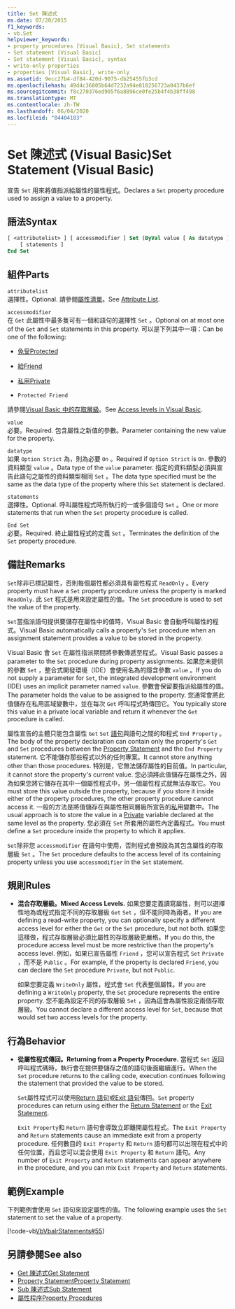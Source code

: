 ```yaml
---
title: Set 陳述式
ms.date: 07/20/2015
f1_keywords:
- vb.Set
helpviewer_keywords:
- property procedures [Visual Basic], Set statements
- Set statement [Visual Basic]
- Set statement [Visual Basic], syntax
- write-only properties
- properties [Visual Basic], write-only
ms.assetid: 9ecc27b4-df84-420d-9075-db25455fb3cd
ms.openlocfilehash: 49d4c36805b64d7232a94e818256723a0437b6ef
ms.sourcegitcommit: f8c270376ed905f6a8896ce0fe25b4f4b38ff498
ms.translationtype: MT
ms.contentlocale: zh-TW
ms.lasthandoff: 06/04/2020
ms.locfileid: "84404183"
---
```

# <a name="set-statement-visual-basic"></a><span data-ttu-id="8431f-102">Set 陳述式 (Visual Basic)</span><span class="sxs-lookup"><span data-stu-id="8431f-102">Set Statement (Visual Basic)</span></span>
<span data-ttu-id="8431f-103">宣告 `Set` 用來將值指派給屬性的屬性程式。</span><span class="sxs-lookup"><span data-stu-id="8431f-103">Declares a `Set` property procedure used to assign a value to a property.</span></span>  
  
## <a name="syntax"></a><span data-ttu-id="8431f-104">語法</span><span class="sxs-lookup"><span data-stu-id="8431f-104">Syntax</span></span>  
  
```vb  
[ <attributelist> ] [ accessmodifier ] Set (ByVal value [ As datatype ])  
    [ statements ]  
End Set  
```  
  
## <a name="parts"></a><span data-ttu-id="8431f-105">組件</span><span class="sxs-lookup"><span data-stu-id="8431f-105">Parts</span></span>  
 `attributelist`  
 <span data-ttu-id="8431f-106">選擇性。</span><span class="sxs-lookup"><span data-stu-id="8431f-106">Optional.</span></span> <span data-ttu-id="8431f-107">請參閱[屬性清單](attribute-list.md)。</span><span class="sxs-lookup"><span data-stu-id="8431f-107">See [Attribute List](attribute-list.md).</span></span>  
  
 `accessmodifier`  
 <span data-ttu-id="8431f-108">在 `Get` 此屬性中最多隻可有一個和語句的選擇性 `Set` 。</span><span class="sxs-lookup"><span data-stu-id="8431f-108">Optional on at most one of the `Get` and `Set` statements in this property.</span></span> <span data-ttu-id="8431f-109">可以是下列其中一項：</span><span class="sxs-lookup"><span data-stu-id="8431f-109">Can be one of the following:</span></span>  
  
- [<span data-ttu-id="8431f-110">免受</span><span class="sxs-lookup"><span data-stu-id="8431f-110">Protected</span></span>](../modifiers/protected.md)  
  
- [<span data-ttu-id="8431f-111">給</span><span class="sxs-lookup"><span data-stu-id="8431f-111">Friend</span></span>](../modifiers/friend.md)  
  
- [<span data-ttu-id="8431f-112">私用</span><span class="sxs-lookup"><span data-stu-id="8431f-112">Private</span></span>](../modifiers/private.md)  
  
- `Protected Friend`  
  
 <span data-ttu-id="8431f-113">請參閱[Visual Basic 中的存取層級](../../programming-guide/language-features/declared-elements/access-levels.md)。</span><span class="sxs-lookup"><span data-stu-id="8431f-113">See [Access levels in Visual Basic](../../programming-guide/language-features/declared-elements/access-levels.md).</span></span>  
  
 `value`  
 <span data-ttu-id="8431f-114">必要。</span><span class="sxs-lookup"><span data-stu-id="8431f-114">Required.</span></span> <span data-ttu-id="8431f-115">包含屬性之新值的參數。</span><span class="sxs-lookup"><span data-stu-id="8431f-115">Parameter containing the new value for the property.</span></span>  
  
 `datatype`  
 <span data-ttu-id="8431f-116">如果 `Option Strict` 為，則為必要 `On` 。</span><span class="sxs-lookup"><span data-stu-id="8431f-116">Required if `Option Strict` is `On`.</span></span> <span data-ttu-id="8431f-117">參數的資料類型 `value` 。</span><span class="sxs-lookup"><span data-stu-id="8431f-117">Data type of the `value` parameter.</span></span> <span data-ttu-id="8431f-118">指定的資料類型必須與宣告此語句之屬性的資料類型相同 `Set` 。</span><span class="sxs-lookup"><span data-stu-id="8431f-118">The data type specified must be the same as the data type of the property where this `Set` statement is declared.</span></span>  
  
 `statements`  
 <span data-ttu-id="8431f-119">選擇性。</span><span class="sxs-lookup"><span data-stu-id="8431f-119">Optional.</span></span> <span data-ttu-id="8431f-120">呼叫屬性程式時所執行的一或多個語句 `Set` 。</span><span class="sxs-lookup"><span data-stu-id="8431f-120">One or more statements that run when the `Set` property procedure is called.</span></span>  
  
 `End Set`  
 <span data-ttu-id="8431f-121">必要。</span><span class="sxs-lookup"><span data-stu-id="8431f-121">Required.</span></span> <span data-ttu-id="8431f-122">終止屬性程式的定義 `Set` 。</span><span class="sxs-lookup"><span data-stu-id="8431f-122">Terminates the definition of the `Set` property procedure.</span></span>  
  
## <a name="remarks"></a><span data-ttu-id="8431f-123">備註</span><span class="sxs-lookup"><span data-stu-id="8431f-123">Remarks</span></span>  
 <span data-ttu-id="8431f-124">`Set`除非已標記屬性，否則每個屬性都必須具有屬性程式 `ReadOnly` 。</span><span class="sxs-lookup"><span data-stu-id="8431f-124">Every property must have a `Set` property procedure unless the property is marked `ReadOnly`.</span></span> <span data-ttu-id="8431f-125">此 `Set` 程式是用來設定屬性的值。</span><span class="sxs-lookup"><span data-stu-id="8431f-125">The `Set` procedure is used to set the value of the property.</span></span>  
  
 <span data-ttu-id="8431f-126">`Set`當指派語句提供要儲存在屬性中的值時，Visual Basic 會自動呼叫屬性的程式。</span><span class="sxs-lookup"><span data-stu-id="8431f-126">Visual Basic automatically calls a property's `Set` procedure when an assignment statement provides a value to be stored in the property.</span></span>  
  
 <span data-ttu-id="8431f-127">Visual Basic 會 `Set` 在屬性指派期間將參數傳遞至程式。</span><span class="sxs-lookup"><span data-stu-id="8431f-127">Visual Basic passes a parameter to the `Set` procedure during property assignments.</span></span> <span data-ttu-id="8431f-128">如果您未提供的參數 `Set` ，整合式開發環境（IDE）會使用名為的隱含參數 `value` 。</span><span class="sxs-lookup"><span data-stu-id="8431f-128">If you do not supply a parameter for `Set`, the integrated development environment (IDE) uses an implicit parameter named `value`.</span></span> <span data-ttu-id="8431f-129">參數會保留要指派給屬性的值。</span><span class="sxs-lookup"><span data-stu-id="8431f-129">The parameter holds the value to be assigned to the property.</span></span> <span data-ttu-id="8431f-130">您通常會將此值儲存在私用區域變數中，並在每次 `Get` 呼叫程式時傳回它。</span><span class="sxs-lookup"><span data-stu-id="8431f-130">You typically store this value in a private local variable and return it whenever the `Get` procedure is called.</span></span>  
  
 <span data-ttu-id="8431f-131">屬性宣告的主體只能包含屬性 `Get` `Set` [語句](property-statement.md)與語句之間的和程式 `End Property` 。</span><span class="sxs-lookup"><span data-stu-id="8431f-131">The body of the property declaration can contain only the property's `Get` and `Set` procedures between the [Property Statement](property-statement.md) and the `End Property` statement.</span></span> <span data-ttu-id="8431f-132">它不能儲存那些程式以外的任何專案。</span><span class="sxs-lookup"><span data-stu-id="8431f-132">It cannot store anything other than those procedures.</span></span> <span data-ttu-id="8431f-133">特別是，它無法儲存屬性的目前值。</span><span class="sxs-lookup"><span data-stu-id="8431f-133">In particular, it cannot store the property's current value.</span></span> <span data-ttu-id="8431f-134">您必須將此值儲存在屬性之外，因為如果您將它儲存在其中一個屬性程式中，另一個屬性程式就無法存取它。</span><span class="sxs-lookup"><span data-stu-id="8431f-134">You must store this value outside the property, because if you store it inside either of the property procedures, the other property procedure cannot access it.</span></span> <span data-ttu-id="8431f-135">一般的方法是將值儲存在與屬性相同層級所宣告的[私](../modifiers/private.md)用變數中。</span><span class="sxs-lookup"><span data-stu-id="8431f-135">The usual approach is to store the value in a [Private](../modifiers/private.md) variable declared at the same level as the property.</span></span> <span data-ttu-id="8431f-136">您必須在 `Set` 所套用的屬性內定義程式。</span><span class="sxs-lookup"><span data-stu-id="8431f-136">You must define a `Set` procedure inside the property to which it applies.</span></span>  
  
 <span data-ttu-id="8431f-137">`Set`除非您 `accessmodifier` 在語句中使用，否則程式會預設為其包含屬性的存取層級 `Set` 。</span><span class="sxs-lookup"><span data-stu-id="8431f-137">The `Set` procedure defaults to the access level of its containing property unless you use `accessmodifier` in the `Set` statement.</span></span>  
  
## <a name="rules"></a><span data-ttu-id="8431f-138">規則</span><span class="sxs-lookup"><span data-stu-id="8431f-138">Rules</span></span>  
  
- <span data-ttu-id="8431f-139">**混合存取層級。**</span><span class="sxs-lookup"><span data-stu-id="8431f-139">**Mixed Access Levels.**</span></span> <span data-ttu-id="8431f-140">如果您要定義讀寫屬性，則可以選擇性地為或程式指定不同的存取層級 `Get` `Set` ，但不能同時為兩者。</span><span class="sxs-lookup"><span data-stu-id="8431f-140">If you are defining a read-write property, you can optionally specify a different access level for either the `Get` or the `Set` procedure, but not both.</span></span> <span data-ttu-id="8431f-141">如果您這樣做，程式存取層級必須比屬性的存取層級更嚴格。</span><span class="sxs-lookup"><span data-stu-id="8431f-141">If you do this, the procedure access level must be more restrictive than the property's access level.</span></span> <span data-ttu-id="8431f-142">例如，如果已宣告屬性 `Friend` ，您可以宣告程式 `Set` `Private` ，而不是 `Public` 。</span><span class="sxs-lookup"><span data-stu-id="8431f-142">For example, if the property is declared `Friend`, you can declare the `Set` procedure `Private`, but not `Public`.</span></span>  
  
     <span data-ttu-id="8431f-143">如果您要定義 `WriteOnly` 屬性，程式會 `Set` 代表整個屬性。</span><span class="sxs-lookup"><span data-stu-id="8431f-143">If you are defining a `WriteOnly` property, the `Set` procedure represents the entire property.</span></span> <span data-ttu-id="8431f-144">您不能為設定不同的存取層級 `Set` ，因為這會為屬性設定兩個存取層級。</span><span class="sxs-lookup"><span data-stu-id="8431f-144">You cannot declare a different access level for `Set`, because that would set two access levels for the property.</span></span>  
  
## <a name="behavior"></a><span data-ttu-id="8431f-145">行為</span><span class="sxs-lookup"><span data-stu-id="8431f-145">Behavior</span></span>  
  
- <span data-ttu-id="8431f-146">**從屬性程式傳回。**</span><span class="sxs-lookup"><span data-stu-id="8431f-146">**Returning from a Property Procedure.**</span></span> <span data-ttu-id="8431f-147">當程式 `Set` 返回呼叫程式碼時，執行會在提供要儲存之值的語句後面繼續進行。</span><span class="sxs-lookup"><span data-stu-id="8431f-147">When the `Set` procedure returns to the calling code, execution continues following the statement that provided the value to be stored.</span></span>  
  
     <span data-ttu-id="8431f-148">`Set`屬性程式可以使用[Return 語句](return-statement.md)或[Exit 語句](exit-statement.md)傳回。</span><span class="sxs-lookup"><span data-stu-id="8431f-148">`Set` property procedures can return using either the [Return Statement](return-statement.md) or the [Exit Statement](exit-statement.md).</span></span>  
  
     <span data-ttu-id="8431f-149">`Exit Property`和 `Return` 語句會導致立即離開屬性程式。</span><span class="sxs-lookup"><span data-stu-id="8431f-149">The `Exit Property` and `Return` statements cause an immediate exit from a property procedure.</span></span> <span data-ttu-id="8431f-150">任何數目的 `Exit Property` 和 `Return` 語句都可以出現在程式中的任何位置，而且您可以混合使用 `Exit Property` 和 `Return` 語句。</span><span class="sxs-lookup"><span data-stu-id="8431f-150">Any number of `Exit Property` and `Return` statements can appear anywhere in the procedure, and you can mix `Exit Property` and `Return` statements.</span></span>  
  
## <a name="example"></a><span data-ttu-id="8431f-151">範例</span><span class="sxs-lookup"><span data-stu-id="8431f-151">Example</span></span>  
 <span data-ttu-id="8431f-152">下列範例會使用 `Set` 語句來設定屬性的值。</span><span class="sxs-lookup"><span data-stu-id="8431f-152">The following example uses the `Set` statement to set the value of a property.</span></span>  
  
 [!code-vb[VbVbalrStatements#55](~/samples/snippets/visualbasic/VS_Snippets_VBCSharp/VbVbalrStatements/VB/Class1.vb#55)]  
  
## <a name="see-also"></a><span data-ttu-id="8431f-153">另請參閱</span><span class="sxs-lookup"><span data-stu-id="8431f-153">See also</span></span>

- [<span data-ttu-id="8431f-154">Get 陳述式</span><span class="sxs-lookup"><span data-stu-id="8431f-154">Get Statement</span></span>](get-statement.md)
- [<span data-ttu-id="8431f-155">Property Statement</span><span class="sxs-lookup"><span data-stu-id="8431f-155">Property Statement</span></span>](property-statement.md)
- [<span data-ttu-id="8431f-156">Sub 陳述式</span><span class="sxs-lookup"><span data-stu-id="8431f-156">Sub Statement</span></span>](sub-statement.md)
- [<span data-ttu-id="8431f-157">屬性程序</span><span class="sxs-lookup"><span data-stu-id="8431f-157">Property Procedures</span></span>](../../programming-guide/language-features/procedures/property-procedures.md)
